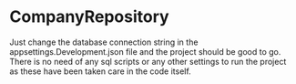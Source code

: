 # CompanyRepository

Just change the database connection string in the appsettings.Development.json file and the project should be good to go.
There is no need of any sql scripts or any other settings to run the project as these have been taken care in the code itself.
